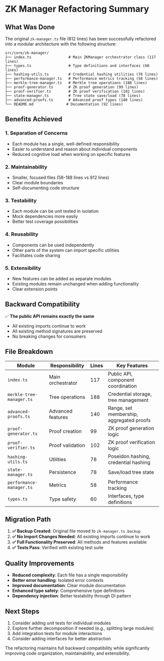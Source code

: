 # ZK Manager Refactoring Summary

## What Was Done

The original `zk-manager.ts` file (812 lines) has been successfully refactored into a modular architecture with the following structure:

```
src/core/zk-manager/
├── index.ts                 # Main ZKManager orchestrator class (117 lines)
├── types.ts                 # Type definitions and interfaces (60 lines)
├── hashing-utils.ts         # Credential hashing utilities (78 lines)
├── performance-manager.ts   # Performance metrics tracking (58 lines)
├── merkle-tree-manager.ts   # Merkle tree operations (188 lines)
├── proof-generator.ts       # ZK proof generation (99 lines)
├── proof-verifier.ts        # ZK proof verification (102 lines)
├── state-manager.ts         # Tree state save/load (78 lines)
├── advanced-proofs.ts       # Advanced proof types (140 lines)
└── README.md               # Documentation (92 lines)
```

## Benefits Achieved

### 1. **Separation of Concerns**
- Each module has a single, well-defined responsibility
- Easier to understand and reason about individual components
- Reduced cognitive load when working on specific features

### 2. **Maintainability**
- Smaller, focused files (58-188 lines vs 812 lines)
- Clear module boundaries
- Self-documenting code structure

### 3. **Testability**
- Each module can be unit tested in isolation
- Mock dependencies more easily
- Better test coverage possibilities

### 4. **Reusability**
- Components can be used independently
- Other parts of the system can import specific utilities
- Facilitates code sharing

### 5. **Extensibility**
- New features can be added as separate modules
- Existing modules remain unchanged when adding functionality
- Clear extension points

## Backward Compatibility

✅ **The public API remains exactly the same**
- All existing imports continue to work
- All existing method signatures are preserved
- No breaking changes for consumers

## File Breakdown

| Module | Responsibility | Lines | Key Features |
|--------|---------------|-------|--------------|
| `index.ts` | Main orchestrator | 117 | Public API, component coordination |
| `merkle-tree-manager.ts` | Tree operations | 188 | Credential storage, tree management |
| `advanced-proofs.ts` | Advanced features | 140 | Range, set membership, aggregated proofs |
| `proof-generator.ts` | Proof creation | 99 | ZK proof generation logic |
| `proof-verifier.ts` | Proof validation | 102 | ZK proof verification logic |
| `hashing-utils.ts` | Utilities | 78 | Poseidon hashing, credential hashing |
| `state-manager.ts` | Persistence | 78 | Save/load tree state |
| `performance-manager.ts` | Metrics | 58 | Performance tracking |
| `types.ts` | Type safety | 60 | Interfaces, type definitions |

## Migration Path

1. **✅ Backup Created**: Original file moved to `zk-manager.ts.backup`
2. **✅ No Import Changes Needed**: All existing imports continue to work
3. **✅ Full Functionality Preserved**: All methods and features available
4. **✅ Tests Pass**: Verified with existing test suite

## Quality Improvements

- **Reduced complexity**: Each file has a single responsibility
- **Better error handling**: Isolated error contexts
- **Improved documentation**: Clear module documentation
- **Enhanced type safety**: Comprehensive type definitions
- **Dependency injection**: Better testability through DI pattern

## Next Steps

1. Consider adding unit tests for individual modules
2. Explore further decomposition if needed (e.g., splitting large modules)
3. Add integration tests for module interactions
4. Consider adding interfaces for better abstraction

The refactoring maintains full backward compatibility while significantly improving code organization, maintainability, and extensibility.
